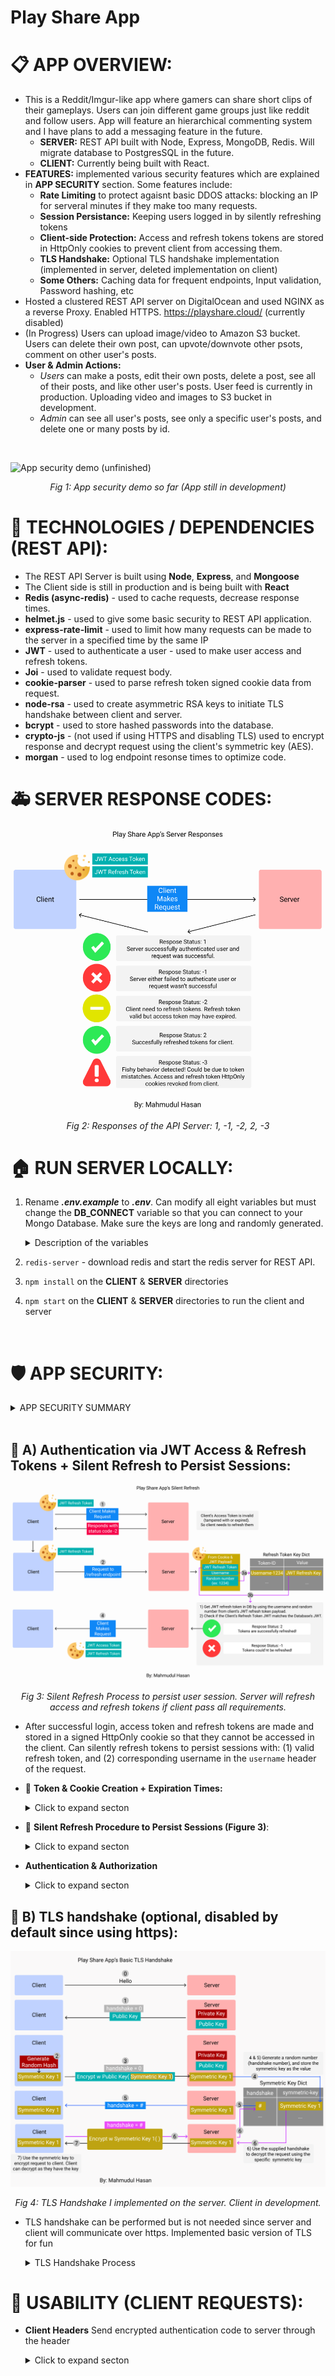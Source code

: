 # Play Share App
# 📋 APP OVERVIEW:

* This is a Reddit/Imgur-like app where gamers can share short clips of their gameplays. Users can join different game groups just like reddit and follow users. App will feature an hierarchical commenting system and I have plans to add a messaging feature in the future.
  * **SERVER:** REST API built with Node, Express, MongoDB, Redis. Will migrate database to PostgresSQL in the future. 
  * **CLIENT:** Currently being built with React.
* **FEATURES:** implemented various security features which are explained in **APP SECURITY** section. Some features include: 
  * **Rate Limiting** to protect agaisnt basic DDOS attacks: blocking an IP for serveral minutes if they make too many requests. 
  * **Session Persistance:** Keeping users logged in by silently refreshing tokens
  * **Client-side Protection:** Access and refresh tokens tokens are stored in HttpOnly cookies to prevent client from accessing them. 
  * **TLS Handshake:** Optional TLS handshake implementation (implemented in server, deleted implementation on client) 
  * **Some Others:** Caching data for frequent endpoints, Input validation, Password hashing, etc
* Hosted a clustered REST API server on DigitalOcean and used NGINX as a reverse Proxy. Enabled HTTPS. https://playshare.cloud/ (currently disabled) 
* (In Progress) Users can upload image/video to Amazon S3 bucket. Users can delete their own post, can upvote/downvote other psots, comment on other user's posts.  
* **User & Admin Actions:**    
  * *Users* can make a posts, edit their own posts, delete a post, see all of their posts, and like other user's posts. User feed is currently in production. Uploading video and images to S3 bucket in development. 
  * *Admin* can see all user's posts, see only a specific user's posts, and delete one or many posts by id. 

<br/>

![App security demo (unfinished)](/PicturesGifs/App_demo_unfinished.gif)
<p align="center" style="font-style: italic">
    Fig 1: App security demo so far (App still in development)
</p>

# 📌 TECHNOLOGIES / DEPENDENCIES (REST API):
* The REST API Server is built using **Node**, **Express**, and **Mongoose**
* The Client side is still in production and is being built with **React**
* **Redis (async-redis)** - used to cache requests, decrease response times. 
* **helmet.js** - used to give some basic security to REST API application.
* **express-rate-limit** - used to limit how many requests can be made to the server in a specified time by the same IP
* **JWT** - used to authenticate a user - used to make user access and refresh tokens.
* **Joi** - used to validate request body.
* **cookie-parser** - used to parse refresh token signed cookie data from request.
* **node-rsa** - used to create asymmetric RSA keys to initiate TLS handshake between client and server. 
* **bcrypt** - used to store hashed passwords into the database.
* **crypto-js** - (not used if using HTTPS and disabling TLS) used to encrypt response and decrypt request using the client's symmetric key (AES).
* **morgan** - used to log endpoint resonse times to optimize code. 

# 🚑 SERVER RESPONSE CODES:
  ![Silent Refresh](/PicturesGifs/Basic_Response.PNG)
  <p align="center" style="font-style: italic">
    Fig 2: Responses of the API Server: 1, -1, -2, 2, -3
  </p>

# 🏠 RUN SERVER LOCALLY:
1) Rename ***.env.example*** to ***.env***. Can modify all eight variables but must change the **DB_CONNECT** variable so that you can connect to your Mongo Database. Make sure the keys are long and randomly generated. 
    <details>      
      <summary> Description of the variables</summary>
    
      * `DB_CONNECT`  - Store your MongoDB Connection
      * `ADMIN_USERNAME` - Email address of the admin account.
      * `ADMIN_SECRET_KEY` - This will be used to make the admin's access JWT
      * `USER_SECRET_KEY`  - This will be used to make the admin's and user's access JWT
      * `REFRESH_TOKEN_SECRET` - This is used to generate a refresh JWT refresh
      * `COOKIE_SECRET` - This is used to sign HttpOnly cookies
      * `SALT_NUM = 10` - Can keep this as is. This is the salt number to hash the password and the JWT User Secret Key to store in the database. Can change this number every year to change 
      the hashing algorithm of these fields.
      * `USE_TLS = false` - Can keep this as is. Do you want to use the TLS handshake? false = diable TLS (do this when using https). true = enable TLS. 
    </details>
2) `redis-server` - download redis and start the redis server for REST API.
3) `npm install` on the **CLIENT** & **SERVER** directories
4) `npm start` on the **CLIENT** & **SERVER** directories to run the client and server 
<br/>

# 🛡️ APP SECURITY:
<details>      
  <summary> APP SECURITY SUMMARY </summary>

  * **Rate Limiting** Limited requests to 100 requests every 10 minutes. This will guard against simple DDOS attacks by rating how many requests can be made in a specific time by the same IP.
  * **Input Validation** with **Joi**.
  * **Passwords hashed in Database:**
  * **Long Secret Keys:** The secret keys needed to make tokens, cookies, and hash passwords are 700-1200 characters long and are stored in the **.env** file. The keys are created using concatenations of several randomly generated hashes. 
  * **Session Persistence:** Application can keep users logged in if the client supplies the correct refresh token HttpOnly cookie and the correct `username` header. 
  * **Cors & Helmet Protectiosn:** **Cors** and **helmet.js** middlewares provide some basic security to server.
  * **HttpOnly Cookies:** Token cookies are HttpOnly cookies with flags set to `httpOnly=true`, `secure=true` to ensure the client cannot read its contents. 
  * **Token Expire Times:** Access token expires 5 minutes and cookie expires in 1 day. Refresh token and cookie expires in 15 days. 
  * **TLS:** (optional if using TLS) All data in requests and responses are AES encrypted by the symmetric key. Api automatically decrypted request with symmetric key.
  </details>
  </br>

  ## 🍪 A) Authentication via JWT Access & Refresh Tokens + Silent Refresh to Persist Sessions:
  ![Silent Refresh](/PicturesGifs/Silent_Refresh.png)
  <p align="center" style="font-style: italic">
    Fig 3: Silent Refresh Process to persist user session. Server will refresh access and refresh tokens if client pass all requirements. 
  </p>

  * After successful login, access token and refresh tokens are made and stored in a signed HttpOnly cookie so that they cannot be accessed in the client. Can silently refresh tokens to persist sessions with: (1) valid refresh token, and (2) corresponding username in the `username` header of the request. 
  * 🍪 **Token & Cookie Creation + Expiration Times:** <details>      
    <summary > Click to expand secton </summary>

    * **Secret Keys:** 
      * **Access token** is signed with the `USER_SECRET_KEY` key if its a user or the `ADMIN_SECRET_KEY` key if it is an admin. 
      * **Refresh token** is signed with the `REFRESH_TOKEN_SECRET` key.
      * **HttpOnly cookies:** Access and Refresh tokens are stored in individual HttpOnly cookies. The cookies are signed with `COOKIE_SECRET`.
    * **Token Payload:** The payload of the tokens is the username along with a randomly generated number. Example: `{username: 'Tom', id: '1234'}`
    * **Expiration Times:** 
      * **Access token** expiration time: 5 minutes
      * **Refresh tokens** expiration time: 15 days
      * **Access tokens HttpOnly cookie** expiration time: 1 day 
      * **Refresh token HttpOnly cookie** expiration time: 15 days
    </details> 
   
  * 🤫 **Silent Refresh Procedure to Persist Sessions (Figure 3)**: <details>      
    <summary > Click to expand secton </summary>

    1) When a request has an invalid access token, the server will verify if the refresh token is valid. If it is valid, the server will respond with status code `-2`. 
    2) Client will send a GET request to the `/auth/refresh` endpoint. 
    3) Server will decrypt the refresh token and will get the `username` and `id` fields from the payload. It will fetch the value of `username-id` from the database. If the incomming refresh token matches the token saved in the database and the `username` header matches the `username` field of the tokenServer will try to refresh.
    4) If the server successfully refreshed the tokens, it will respond with status code `2` and will delete the token from the database and will add the new token to the database. If unsuccessful, server will respond with `-1`.
    </details>  

  * **Authentication & Authorization** <details>      
    <summary > Click to expand secton </summary>

    * Multiple checks to authenticate user: 
    1) Validating access and refresh tokens. 
    2) Matching token payloads with username header to ensure that the correct user is using the token. 
    3) Checking if user is in the database
    4) Checking if refresh token is in database (used request is trying to access admin routes, when refreshign tokens, or when access token is invalid)
  </details>

  

## 🤝 B) TLS handshake (optional, disabled by default since using https):
  ![TLS Handshake](/PicturesGifs/TLS_Handshake2.png)
  <p align="center" style="font-style: italic">
    Fig 4: TLS Handshake I implemented on the server. Client in development.
  </p>

  * TLS handshake can be performed but is not needed since server and client will communicate over https. Implemented basic version of TLS for fun
    <details>      
      <summary> TLS Handshake Process </summary>

    1. Client sends initial request to server (/auth/ routes only).
    2. Server generates RSA public and private keys and send to public key to client:
      * 1) header `handshake` = 0
      * 2) header `pub_key` = public key
    3. Client generates a random hash (`SYMMETRIC_KEY`) and encrypts with public key and sends request to server with two headers: 
      * 1) header `handshake` = 0
      * 2) header `key` = `SYMMETRIC_KEY` encrypted with public key
    4. Server will then decrypt the `SYMMETRIC_KEY` with the private key and will send a response with header `handshake` = 1, signifying handshake completed for server.
    5. Client will finish by sending a request with header `handshake` = 1, signifying it has received the server's message
    6. Server will only fulfill requests for auth routes if the `handshake` header is set to 1. This means that server has the client's `SYMMETRIC_KEY` and can decrypt request. If server cannot decrypt request, the `SYMMETRIC_KEY` is incorrect and server will refuse request. 
    7. Symmetric keys are stored in a dictionary in the server (will move it to a key-value database). If user logs out, entry is deleted

    </details>


# 📐 USABILITY (CLIENT REQUESTS):
* **Client Headers** Send encrypted authentication code to server through the header <details>      
    <summary > Click to expand secton </summary>

  * To make any requests to the server, the application needs to have the valid access key.
  * `Content-Type` = `application/json`
  * `username` = username. this username will be compared to the username in the tokens to authenticate user
  * `post-id` = client will specify the post id here to edit the specific post
  * `like-dislike` = `dislike` or `like`
  * (optional if using TLS) `handshake` =  
    * nothing - to initiate TLS handshake
    * `0` - to  say sending client's symmetric key to server 
    * `handshake_index` - this is sent by server after successful TLS handshake 
  * (optional if using TLS) AES encrypt the post request body with the symmetric key

  </details>  


  
  


